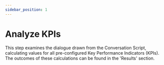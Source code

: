 ```yaml
---
sidebar_position: 1
---
```


# Analyze KPIs

This step examines the dialogue drawn from the Conversation Script, calculating values for all pre-configured Key Performance Indicators (KPIs). The outcomes of these calculations can be found in the 'Results' section.

